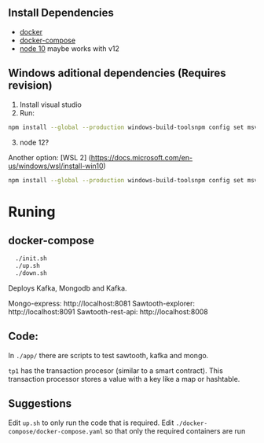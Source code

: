 ## Install Dependencies
* [docker](https://docs.docker.com/engine/install/ubuntu/)
* [docker-compose](https://docs.docker.com/compose/install/)
* [node 10](https://nodejs.org/en/download/) maybe works with v12


## Windows aditional dependencies (Requires revision)

1) Install visual studio
2) Run:
```bash
npm install --global --production windows-build-toolsnpm config set msvs_version 2017 --global
```

3) node 12?

Another option:
[WSL 2]
(https://docs.microsoft.com/en-us/windows/wsl/install-win10)

```bash
npm install --global --production windows-build-toolsnpm config set msvs_version 2015 --global
```

# Runing

## docker-compose

```bash
  ./init.sh
  ./up.sh
  ./down.sh
```

Deploys Kafka, Mongodb and Kafka.

Mongo-express: http://localhost:8081
Sawtooth-explorer: http://localhost:8091
Sawtooth-rest-api: http://localhost:8008


## Code:
In `./app/` there are scripts to test sawtooth, kafka and mongo.

`tp1` has the transaction procesor (similar to a smart contract). This transaction processor stores a value with a key like a map or hashtable.

## Suggestions
Edit `up.sh` to only run the code that is required.
Edit `./docker-compose/docker-compose.yaml` so that only the required containers are run